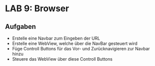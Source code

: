 # LAB 9: Browser

## Aufgaben
- Erstelle eine Navbar zum Eingeben der URL
- Erstelle eine WebView, welche über die NavBar gesteuert wird
- Füge Controll Buttons für das Vor- und Zurücknavigieren zur Navbar hinzu
- Steuere das WebView über diese Controll Buttons

